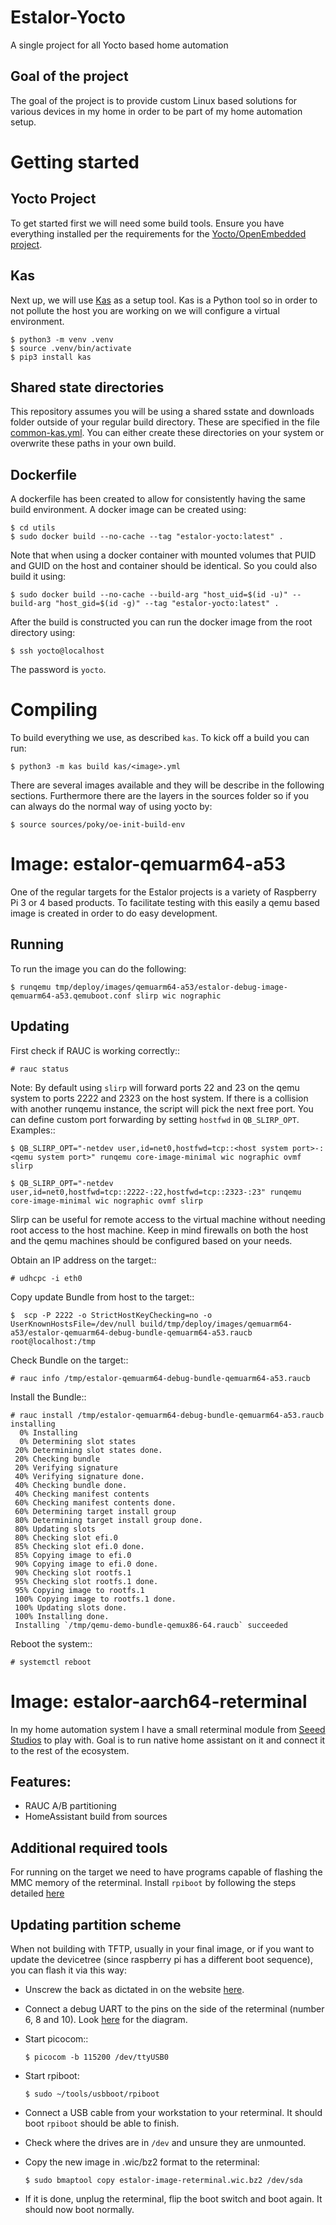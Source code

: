 # Estalor-Yocto
A single project for all Yocto based home automation

## Goal of the project
The goal of the project is to provide custom Linux based solutions for various devices in my home in order to be part of my home automation setup.

# Getting started
## Yocto Project
To get started first we will need some build tools.
Ensure you have everything installed per the requirements for the [Yocto/OpenEmbedded project](https://docs.yoctoproject.org/).

## Kas
Next up, we will use [Kas](https://kas.readthedocs.io/en/3.2.3/) as a setup tool. Kas is a Python tool so in order to not pollute the host you are working on we will configure a virtual environment.

    $ python3 -m venv .venv
    $ source .venv/bin/activate
    $ pip3 install kas

## Shared state directories
This repository assumes you will be using a shared sstate and downloads folder outside of your regular build directory. These are specified in the file [common-kas.yml](kas/include/common-kas.yml). You can either create these directories on your system or overwrite these paths in your own build.

## Dockerfile
A dockerfile has been created to allow for consistently having the same build environment.
A docker image can be created using:

    $ cd utils
    $ sudo docker build --no-cache --tag "estalor-yocto:latest" .

Note that when using a docker container with mounted volumes that PUID and GUID on the host and container should be identical. So you could also build it using:

    $ sudo docker build --no-cache --build-arg "host_uid=$(id -u)" --build-arg "host_gid=$(id -g)" --tag "estalor-yocto:latest" .


After the build is constructed you can run the docker image from the root directory using: 

    $ ssh yocto@localhost

The password is `yocto`.

# Compiling
To build everything we use, as described `kas`.
To kick off a build you can run:
```
$ python3 -m kas build kas/<image>.yml
```
There are several images available and they will be describe in the following sections.
Furthermore there are the layers in the sources folder so if you can always do the normal way of using yocto by:
```
$ source sources/poky/oe-init-build-env
```

# Image: estalor-qemuarm64-a53
One of the regular targets for the Estalor projects is a variety of Raspberry Pi 3 or 4 based products. To facilitate testing with this easily
a qemu based image is created in order to do easy development.

## Running
To run the image you can do the following:
```
$ runqemu tmp/deploy/images/qemuarm64-a53/estalor-debug-image-qemuarm64-a53.qemuboot.conf slirp wic nographic
```

## Updating

First check if RAUC is working correctly::

    # rauc status

Note:
By default using ``slirp`` will forward ports 22 and 23 on the qemu system to ports 2222 and 2323 on the host system.
If there is a collision with another runqemu instance, the script will pick the next free port.
You can define custom port forwarding by setting ``hostfwd`` in ``QB_SLIRP_OPT``. Examples::

    $ QB_SLIRP_OPT="-netdev user,id=net0,hostfwd=tcp::<host system port>-:<qemu system port>" runqemu core-image-minimal wic nographic ovmf slirp

    $ QB_SLIRP_OPT="-netdev user,id=net0,hostfwd=tcp::2222-:22,hostfwd=tcp::2323-:23" runqemu core-image-minimal wic nographic ovmf slirp

Slirp can be useful for remote access to the virtual machine without needing root access to the host machine.
Keep in mind firewalls on both the host and the qemu machines should be configured based on your needs.

Obtain an IP address on the target::

    # udhcpc -i eth0

Copy update Bundle from host to the target::

    $  scp -P 2222 -o StrictHostKeyChecking=no -o UserKnownHostsFile=/dev/null build/tmp/deploy/images/qemuarm64-a53/estalor-qemuarm64-debug-bundle-qemuarm64-a53.raucb  root@localhost:/tmp

Check Bundle on the target::

    # rauc info /tmp/estalor-qemuarm64-debug-bundle-qemuarm64-a53.raucb

Install the Bundle::

    # rauc install /tmp/estalor-qemuarm64-debug-bundle-qemuarm64-a53.raucb
    installing
      0% Installing
      0% Determining slot states
     20% Determining slot states done.
     20% Checking bundle
     20% Verifying signature
     40% Verifying signature done.
     40% Checking bundle done.
     40% Checking manifest contents
     60% Checking manifest contents done.
     60% Determining target install group
     80% Determining target install group done.
     80% Updating slots
     80% Checking slot efi.0
     85% Checking slot efi.0 done.
     85% Copying image to efi.0
     90% Copying image to efi.0 done.
     90% Checking slot rootfs.1
     95% Checking slot rootfs.1 done.
     95% Copying image to rootfs.1
     100% Copying image to rootfs.1 done.
     100% Updating slots done.
     100% Installing done.
     Installing `/tmp/qemu-demo-bundle-qemux86-64.raucb` succeeded

Reboot the system::

    # systemctl reboot

# Image: estalor-aarch64-reterminal
In my home automation system I have a small reterminal module from [Seeed Studios](https://www.seeedstudio.com/) to play with.
Goal is to run native home assistant on it and connect it to the rest of the ecosystem.

## Features:
- RAUC A/B partitioning
- HomeAssistant build from sources

## Additional required tools
For running on the target we need to have programs capable of flashing the MMC memory of the reterminal.
Install ``rpiboot`` by following the steps detailed [here](https://github.com/raspberrypi/usbboot#building)

## Updating partition scheme
When not building with TFTP, usually in your final image, or if you want to update the devicetree (since raspberry pi has a different boot sequence), 
you can flash it via this way:

- Unscrew the back as dictated in on the website [here](https://wiki.seeedstudio.com/reTerminal/#flash-raspberry-pi-os-64-bit-ubuntu-os-or-other-os-to-emmc).
- Connect a debug UART to the pins on the side of the reterminal (number 6, 8 and 10). Look [here](https://wiki.seeedstudio.com/reTerminal/#pinout-diagram) for the diagram.
- Start picocom::

      $ picocom -b 115200 /dev/ttyUSB0

- Start rpiboot: 

      $ sudo ~/tools/usbboot/rpiboot

- Connect a USB cable from your workstation to your reterminal. It should boot ``rpiboot`` should be able to finish.
- Check where the drives are in ``/dev`` and unsure they are unmounted.
- Copy the new image in .wic/bz2 format to the reterminal:

      $ sudo bmaptool copy estalor-image-reterminal.wic.bz2 /dev/sda

- If it is done, unplug the reterminal, flip the boot switch and boot again. It should now boot normally.